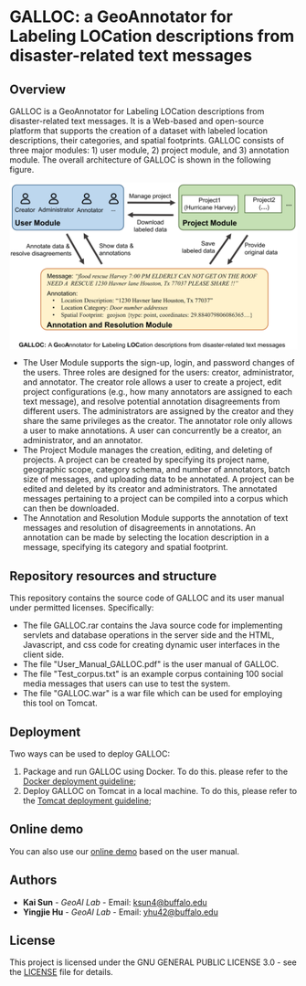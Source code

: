 # GALLOC: a GeoAnnotator for Labeling LOCation descriptions from disaster-related text messages

## Overview
GALLOC is a GeoAnnotator for Labeling LOCation descriptions from disaster-related text messages. It is a Web-based and open-source platform that supports the creation of a dataset with labeled location descriptions, their categories, and spatial footprints. 
GALLOC consists of three major modules: 1) user module, 2) project module, and 3) annotation module. The overall architecture of GALLOC is shown in the following figure.
<p align="center">
<img align="center" src="fig/overall_architecture.png" width="600" />
</p>

* The User Module supports the sign-up, login, and password changes of the users. Three roles are designed for the users: creator, administrator, and annotator. The creator role allows a user to create a project, edit project configurations (e.g., how many annotators are assigned to each text message), and resolve potential annotation disagreements from different users. The administrators are assigned by the creator and they share the same privileges as the creator. The annotator role only allows a user to make annotations. A user can concurrently be a creator, an administrator, and an annotator.
* The Project Module manages the creation, editing, and deleting of projects. A project can be created by specifying its project name, geographic scope, category schema, and number of annotators, batch size of messages, and uploading data to be annotated. A project can be edited and deleted by its creator and administrators. The annotated messages pertaining to a project can be compiled into a corpus which can then be downloaded. 
* The Annotation and Resolution Module supports the annotation of text messages and resolution of disagreements in annotations. An annotation can be made by selecting the location description in a message, specifying its category and spatial footprint.

## Repository resources and structure
This repository contains the source code of GALLOC and its user manual under permitted licenses. Specifically:
* The file GALLOC.rar contains the Java source code for implementing servlets and database operations in the server side and the HTML, Javascript, and css code for creating dynamic user interfaces in the client side.
* The file "User_Manual_GALLOC.pdf" is the user manual of GALLOC.
* The file "Test_corpus.txt" is an example corpus containing 100 social media messages that users can use to test the system.
* The file "GALLOC.war" is a war file which can be used for employing this tool on Tomcat.

## Deployment
Two ways can be used to deploy GALLOC:
1) Package and run GALLOC using Docker. To do this. please refer to the [Docker deployment guideline](Deployment_Docker.pdf);
2) Deploy GALLOC on Tomcat in a local machine. To do this, please refer to the [Tomcat deployment guideline](Deployment_Tomcat.txt);


## Online demo
You can also use our [online demo](https://geoai.geog.buffalo.edu/GALLOC/) based on the user manual.

## Authors
* **Kai Sun** - *GeoAI Lab* - Email: ksun4@buffalo.edu
* **Yingjie Hu** - *GeoAI Lab* - Email: yhu42@buffalo.edu

## License

This project is licensed under the GNU GENERAL PUBLIC LICENSE 3.0 - see the [LICENSE](LICENSE) file for details.
